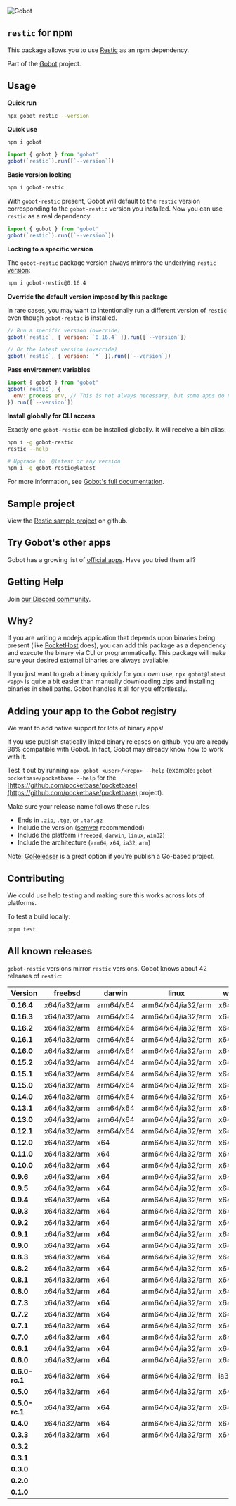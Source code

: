 ![Gobot](https://raw.githubusercontent.com/benallfree/gobot/v1.0.0-alpha.24/assets/gobot-banner-300x.png)

## `restic` for npm

This package allows you to use [Restic](https://restic.net/) as an npm dependency.

Part of the [Gobot](https://www.npmjs.com/package/gobot) project.

## Usage

**Quick run**

```bash
npx gobot restic --version
```

**Quick use**

```bash
npm i gobot
```

```js
import { gobot } from 'gobot'
gobot(`restic`).run([`--version`])
```

**Basic version locking**

```bash
npm i gobot-restic
```

With `gobot-restic` present, Gobot will default to the `restic` version corresponding to the `gobot-restic` version you installed. Now you can use `restic` as a real dependency.

```js
import { gobot } from 'gobot'
gobot(`restic`).run([`--version`])
```

**Locking to a specific version**

The `gobot-restic` package version always mirrors the underlying `restic` [version](#known-versions):

```bash
npm i gobot-restic@0.16.4
```

**Override the default version imposed by this package**

In rare cases, you may want to intentionally run a different version of `restic` even though `gobot-restic` is installed.

```js
// Run a specific version (override)
gobot(`restic`, { version: `0.16.4` }).run([`--version`])

// Or the latest version (override)
gobot(`restic`, { version: `*` }).run([`--version`])
```

**Pass environment variables**

```js
import { gobot } from 'gobot'
gobot(`restic`, {
  env: process.env, // This is not always necessary, but some apps do need it
}).run([`--version`])
```

**Install globally for CLI access**

Exactly one `gobot-restic` can be installed globally. It will receive a bin alias:

```bash
npm i -g gobot-restic
restic --help

# Upgrade to  @latest or any version
npm i -g gobot-restic@latest
```

For more information, see [Gobot's full documentation](https://github.com/benallfree/gobot).



## Sample project

View the [Restic sample project](https://github.com/benallfree/gobot/tree/v1.0.0-alpha.24/src/apps/restic/sample-project) on github.

## Try Gobot's other apps

Gobot has a growing list of [official apps](https://www.npmjs.com/package/gobot#official-gobot-apps). Have you tried them all?

## Getting Help

Join [our Discord community](https://discord.gg/977kMmFnXc).

## Why?

If you are writing a nodejs application that depends upon binaries being present (like [PocketHost](https://github.com/pockethost/pockethost) does), you can add this package as a dependency and execute the binary via CLI or programmatically. This package will make sure your desired external binaries are always available.

If you just want to grab a binary quickly for your own use, `npx gobot@latest <app>` is quite a bit easier than manually downloading zips and installing binaries in shell paths. Gobot handles it all for you effortlessly.

## Adding your app to the Gobot registry

We want to add native support for lots of binary apps!

If you use publish statically linked binary releases on github, you are already 98% compatible with Gobot. In fact, Gobot may already know how to work with it.

Test it out by running `npx gobot <user>/<repo> --help` (example: `gobot pocketbase/pocketbase --help` for the [https://github.com/pocketbase/pocketbase](https://github.com/pocketbase/pocketbase) project).

Make sure your release name follows these rules:

- Ends in `.zip`, `.tgz`, or `.tar.gz`
- Include the version ([semver](https://semver.org) recommended)
- Include the platform (`freebsd`, `darwin`, `linux`, `win32`)
- Include the architecture (`arm64`, `x64`, `ia32`, `arm`)

Note: [GoReleaser](https://goreleaser.com/) is a great option if you're publish a Go-based project.

## Contributing

We could use help testing and making sure this works across lots of platforms.

To test a build locally:

```bash
pnpm test
```


## All known releases

`gobot-restic` versions mirror `restic` versions. Gobot knows about 42 releases of `restic`:

| Version        | freebsd      | darwin    | linux              | win32    |
| -------------- | ------------ | --------- | ------------------ | -------- |
| **0.16.4**     | x64/ia32/arm | arm64/x64 | arm64/x64/ia32/arm | x64/ia32 |
| **0.16.3**     | x64/ia32/arm | arm64/x64 | arm64/x64/ia32/arm | x64/ia32 |
| **0.16.2**     | x64/ia32/arm | arm64/x64 | arm64/x64/ia32/arm | x64/ia32 |
| **0.16.1**     | x64/ia32/arm | arm64/x64 | arm64/x64/ia32/arm | x64/ia32 |
| **0.16.0**     | x64/ia32/arm | arm64/x64 | arm64/x64/ia32/arm | x64/ia32 |
| **0.15.2**     | x64/ia32/arm | arm64/x64 | arm64/x64/ia32/arm | x64/ia32 |
| **0.15.1**     | x64/ia32/arm | arm64/x64 | arm64/x64/ia32/arm | x64/ia32 |
| **0.15.0**     | x64/ia32/arm | arm64/x64 | arm64/x64/ia32/arm | x64/ia32 |
| **0.14.0**     | x64/ia32/arm | arm64/x64 | arm64/x64/ia32/arm | x64/ia32 |
| **0.13.1**     | x64/ia32/arm | arm64/x64 | arm64/x64/ia32/arm | x64/ia32 |
| **0.13.0**     | x64/ia32/arm | arm64/x64 | arm64/x64/ia32/arm | x64/ia32 |
| **0.12.1**     | x64/ia32/arm | arm64/x64 | arm64/x64/ia32/arm | x64/ia32 |
| **0.12.0**     | x64/ia32/arm | x64       | arm64/x64/ia32/arm | x64/ia32 |
| **0.11.0**     | x64/ia32/arm | x64       | arm64/x64/ia32/arm | x64/ia32 |
| **0.10.0**     | x64/ia32/arm | x64       | arm64/x64/ia32/arm | x64/ia32 |
| **0.9.6**      | x64/ia32/arm | x64       | arm64/x64/ia32/arm | x64/ia32 |
| **0.9.5**      | x64/ia32/arm | x64       | arm64/x64/ia32/arm | x64/ia32 |
| **0.9.4**      | x64/ia32/arm | x64       | arm64/x64/ia32/arm | x64/ia32 |
| **0.9.3**      | x64/ia32/arm | x64       | arm64/x64/ia32/arm | x64/ia32 |
| **0.9.2**      | x64/ia32/arm | x64       | arm64/x64/ia32/arm | x64/ia32 |
| **0.9.1**      | x64/ia32/arm | x64       | arm64/x64/ia32/arm | x64/ia32 |
| **0.9.0**      | x64/ia32/arm | x64       | arm64/x64/ia32/arm | x64/ia32 |
| **0.8.3**      | x64/ia32/arm | x64       | arm64/x64/ia32/arm | x64/ia32 |
| **0.8.2**      | x64/ia32/arm | x64       | arm64/x64/ia32/arm | x64/ia32 |
| **0.8.1**      | x64/ia32/arm | x64       | arm64/x64/ia32/arm | x64/ia32 |
| **0.8.0**      | x64/ia32/arm | x64       | arm64/x64/ia32/arm | x64/ia32 |
| **0.7.3**      | x64/ia32/arm | x64       | arm64/x64/ia32/arm | x64/ia32 |
| **0.7.2**      | x64/ia32/arm | x64       | arm64/x64/ia32/arm | x64/ia32 |
| **0.7.1**      | x64/ia32/arm | x64       | arm64/x64/ia32/arm | x64/ia32 |
| **0.7.0**      | x64/ia32/arm | x64       | arm64/x64/ia32/arm | x64/ia32 |
| **0.6.1**      | x64/ia32/arm | x64       | arm64/x64/ia32/arm | x64/ia32 |
| **0.6.0**      | x64/ia32/arm | x64       | arm64/x64/ia32/arm | x64/ia32 |
| **0.6.0-rc.1** | x64/ia32/arm | x64       | arm64/x64/ia32/arm | ia32     |
| **0.5.0**      | x64/ia32/arm | x64       | arm64/x64/ia32/arm | x64/ia32 |
| **0.5.0-rc.1** | x64/ia32/arm | x64       | arm64/x64/ia32/arm | x64/ia32 |
| **0.4.0**      | x64/ia32/arm | x64       | arm64/x64/ia32/arm | x64/ia32 |
| **0.3.3**      | x64/ia32/arm | x64       | arm64/x64/ia32/arm | x64/ia32 |
| **0.3.2**      |              |           |                    |          |
| **0.3.1**      |              |           |                    |          |
| **0.3.0**      |              |           |                    |          |
| **0.2.0**      |              |           |                    |          |
| **0.1.0**      |              |           |                    |          |
